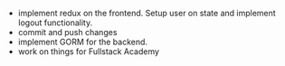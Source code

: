 -   implement redux on the frontend. Setup user on state and implement logout functionality.
-   commit and push changes
-   implement GORM for the backend.
-   work on things for Fullstack Academy
